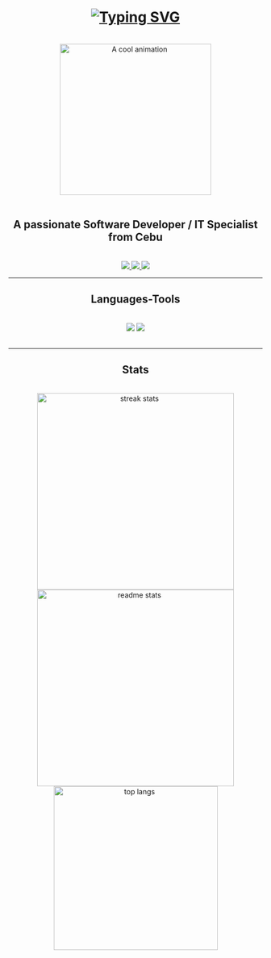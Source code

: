 <h1 align="center"><a href="https://git.io/typing-svg"><img src="https://readme-typing-svg.herokuapp.com?font=impact&weight=900&size=30&pause=1000&color=ffff&width=435&lines=%3C+Hi+I'm+Ramon+Ortega+Jr+%2F%3E" alt="Typing SVG" /></a></h1> 

<br>
<div align="center"> 
 <img src="https://tenor.com/view/jjk-jujutsu-kaisen-yuji-turn-into-sukuna-sukuna-yuji-gif-3057999394860525910.gif" alt="A cool animation" width="300">
</div>
 <br>

<h2 align="center">A passionate Software Developer / IT Specialist from Cebu</h2>

<br/>

<div align="center"> 
  <a href="mailto:ramonortegajr1997@gmail.com">
    <img src="https://img.shields.io/badge/Gmail-333333?style=for-the-badge&logo=gmail&logoColor=red" />
  </a>
  <a href="https://linkedin.com/in/ramon-ortega-jr/" target="_blank">
    <img src="https://img.shields.io/badge/LinkedIn-0077B5?style=for-the-badge&logo=linkedin&logoColor=white" target="_blank" />
  </a>
  <a href="https://tinyurl.com/fuckin-wibsayt" target="_blank">
     <img src="https://img.shields.io/badge/Portfolio-FF5722?style=for-the-badge&logo=todoist&logoColor=white" target="_blank" /> <!-- sqlite, safari, google-chrome are other good icon options -->
  </a>
</div>

 <hr/>
 
<h2 align="center"> Languages-Tools </h2>
<br/>
<div align="center">
    <img src="https://skillicons.dev/icons?i=postman,npm,bootstrap,html,css,vscode,androidstudio,github,figma,git,photoshop" />
    <img src="https://skillicons.dev/icons?i=php,cs,dotnet,nodejs,javascript,express,c,mysql,kotlin" /><br>
</div>

<br/>
<hr/>

<h2 align="center"> Stats </h2>
<br>
<div align=center>
  <img width=390 src="https://github-readme-streak-stats-salesp07.vercel.app/?user=ramonortegajr&count_private=true&theme=react&border_radius=10" alt="streak stats"/>
  <img width=390 src="https://github-readme-stats-salesp07.vercel.app/api?username=ramonortegajr&count_private=true&show_icons=true&theme=react&rank_icon=github&border_radius=10" alt="readme stats" />
  <br/>
  <img width=325 align="center" src="https://github-readme-stats-salesp07.vercel.app/api/top-langs/?username=ramonortegajr&hide=HTML&langs_count=8&layout=compact&theme=react&border_radius=10&size_weight=0.5&count_weight=0.5&exclude_repo=github-readme-stats" alt="top langs" />
</div>

<br/><br/>


<br/>
